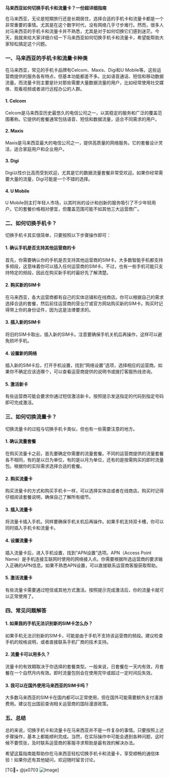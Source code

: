 **马来西亚如何切换手机卡和流量卡？一份超详细指南**

在马来西亚，无论是短期旅行还是长期居住，选择合适的手机卡和流量卡都是一个非常重要的事情。尤其是在这个数字时代，没有网络几乎寸步难行。然而，很多人对马来西亚的手机卡和流量卡并不熟悉，尤其是对于如何切换它们感到迷茫。今天，我就来给大家详细介绍一下马来西亚如何切换手机卡和流量卡，希望能帮助大家轻松搞定这个问题。

### 一、马来西亚的手机卡和流量卡种类

在马来西亚，常见的手机卡品牌有Celcom、Maxis、Digi和U Mobile等。这些运营商提供的服务各有特点，但基本功能都差不多。比如语音通话、短信和移动数据流量。而流量卡则主要是针对那些需要大量数据流量的用户，比如经常使用社交媒体、观看视频或者进行远程办公的人群。

#### 1. Celcom
Celcom是马来西亚历史最悠久的电信公司之一，以其稳定的服务和广泛的覆盖范围著称。它提供的套餐通常包括语音、短信和数据流量，适合不同需求的用户。

#### 2. Maxis
Maxis是马来西亚最大的电信公司之一，提供高质量的网络服务。它的套餐设计灵活，适合家庭用户和企业用户。

#### 3. Digi
Digi以性价比高而受到欢迎，尤其是它的数据流量套餐非常受欢迎。如果你经常需要大量的流量，Digi可能是一个不错的选择。

#### 4. U Mobile
U Mobile则主打年轻人市场，以其时尚的设计和创新的服务吸引了不少年轻用户。它的套餐价格相对便宜，但覆盖范围可能不如其他三大运营商广。

### 二、如何切换手机卡？

切换手机卡其实很简单，只要按照以下步骤操作即可：

#### 1. 确认手机是否支持其他运营商的卡
首先，你需要确认你的手机是否支持其他运营商的SIM卡。大多数智能手机都支持多频段，这意味着你可以插入任何运营商的SIM卡。不过，也有一些手机可能只支持特定的频段，因此在购买新手机时最好先了解清楚。

#### 2. 购买新的SIM卡
在马来西亚，各大运营商都有自己的实体店铺和在线商店。你可以根据自己的需求选择合适的套餐，然后前往运营商的营业厅或官方网站购买新的SIM卡。购买时记得带上你的身份证件，因为这是法律要求的。

#### 3. 插入新的SIM卡
将旧的SIM卡取出，插入新的SIM卡。注意要确保手机关机后再操作，这样可以避免损坏手机。

#### 4. 设置新的网络
插入新的SIM卡后，打开手机设置，找到“网络设置”选项，选择相应的运营商。如果你不确定应该选哪个，可以查看运营商提供的说明书或拨打客服热线咨询。

#### 5. 激活新卡
有些运营商可能会要求你通过短信激活新卡。按照提示发送指定的代码到指定号码即可完成激活。

### 三、如何切换流量卡？

切换流量卡的过程与切换手机卡类似，但也有一些需要注意的地方。

#### 1. 确认流量套餐
在购买流量卡之前，首先要确定你需要的流量套餐。不同的运营商提供的流量套餐各不相同，有的是以日为单位，有的是以月为单位，还有的是按需购买的即时流量包。根据你的实际需求选择合适的套餐。

#### 2. 购买流量卡
购买流量卡的方式和购买手机卡一样，可以选择实体店或者在线商店。购买时记得仔细阅读套餐说明，确保自己了解所有细节。

#### 3. 插入流量卡
将流量卡插入手机，同样要确保手机关机后再操作。如果手机支持双卡槽，你可以同时插入手机卡和流量卡。

#### 4. 设置流量卡
插入流量卡后，进入手机设置，找到“APN设置”选项。APN（Access Point Name）是手机连接互联网时使用的网络接入点。你需要根据所选运营商的要求输入正确的APN信息。如果不熟悉APN设置，可以直接联系运营商客服获取帮助。

#### 5. 激活流量卡
有些流量卡需要通过短信或其他方式激活。按照提示完成激活后，你的流量卡就可以正常使用了。

### 四、常见问题解答

#### 1. 如果我的手机无法识别新的SIM卡怎么办？
如果手机无法识别新的SIM卡，可能是由于手机不支持该运营商的频段。建议检查手机的规格说明，或者直接联系手机厂商的技术支持。

#### 2. 流量卡可以用多久？
流量卡的有效期取决于你选择的套餐类型。一般来说，日套餐在一天内有效，月套餐在一个自然月内有效。即时流量包则会在使用完毕或超过一定时间后失效。

#### 3. 我可以在国外使用马来西亚的SIM卡吗？
大多数马来西亚的SIM卡在国内都可以正常使用，但在国外可能需要额外支付漫游费用。建议在出国前查询相关运营商的国际漫游政策。

### 五、总结

总的来说，切换手机卡和流量卡在马来西亚并不是一件复杂的事情。只要按照上述步骤操作，基本上都能顺利完成。当然，在实际操作中可能会遇到各种问题，这时候不要慌张，及时联系运营商的客服寻求帮助是最有效的解决办法。

希望这篇指南能帮助你在马来西亚轻松切换手机卡和流量卡，享受顺畅的通信体验！如果你还有其他疑问，欢迎随时留言讨论。

[TG💪+ @jx0703 ![Image](https://github.com/user-attachments/assets/dbca1d08-cadb-493c-b0ec-ad6f7a83f270)]